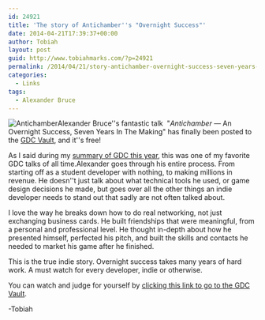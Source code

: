 ```yaml
---
id: 24921
title: 'The story of Antichamber''s "Overnight Success"'
date: 2014-04-21T17:39:37+00:00
author: Tobiah
layout: post
guid: http://www.tobiahmarks.com/?p=24921
permalink: /2014/04/21/story-antichamber-overnight-success-seven-years-making/
categories:
  - Links
tags:
  - Alexander Bruce
---
```

<img class="size-full wp-image-24951 aligncenter" src="/assets/2014/04/header.jpg?resize=460%2C215" alt="Antichamber" width="460" height="215" srcset="/assets/2014/04/header.jpg?w=460 460w, /assets/2014/04/header.jpg?resize=300%2C140 300w" sizes="(max-width: 460px) 100vw, 460px" data-recalc-dims="1" />Alexander Bruce''s fantastic talk  "_Antichamber_ &#8212; An Overnight Success, Seven Years In The Making" has finally been posted to the <a href="http://www.gdcvault.com/play/1020776/Antichamber-An-Overnight-Success-Seven" target="_blank">GDC Vault</a>, and it''s free!

As I said during my [summary of GDC this year](http://www.tobiahmarks.com/2014/03/gdc-2014-final/), this was one of my favorite GDC talks of all time.<!--more-->Alexander goes through his entire process. From starting off as a student developer with nothing, to making millions in revenue. He doesn''t just talk about what technical tools he used, or game design decisions he made, but goes over all the other things an indie developer needs to stand out that sadly are not often talked about.

I love the way he breaks down how to do real networking, not just exchanging business cards. He built friendships that were meaningful, from a personal and professional level. He thought in-depth about how he presented himself, perfected his pitch, and built the skills and contacts he needed to market his game after he finished.

This is the true indie story. Overnight success takes many years of hard work. A must watch for every developer, indie or otherwise.

You can watch and judge for yourself by <a href="http://www.gdcvault.com/play/1020776/Antichamber-An-Overnight-Success-Seven" target="_blank">clicking this link to go to the GDC Vault</a>.

-Tobiah